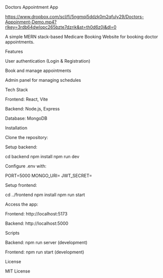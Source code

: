 Doctors Appointment App

https://www.dropbox.com/scl/fi/5ngmqi5ddzk0m2qfuly29/Doctors-Appoinment-Demo.mp4?rlkey=3rdb64dwlopc265bzte7dzrik&st=th0d6z0j&dl=0


A simple MERN stack-based Medicare Booking Website for booking doctor appointments.

Features

User authentication (Login & Registration)

Book and manage appointments

Admin panel for managing schedules

Tech Stack

Frontend: React, Vite

Backend: Node.js, Express

Database: MongoDB

Installation

Clone the repository:


Setup backend:

cd backend
npm install
npm run dev

Configure .env with:

PORT=5000
MONGO_URI=<your-mongodb-uri>
JWT_SECRET=<your-secret-key>

Setup frontend:

cd ../frontend
npm install
npm run start

Access the app:

Frontend: http://localhost:5173

Backend: http://localhost:5000

Scripts

Backend: npm run server (development)

Frontend: npm run start (development)

License

MIT License

